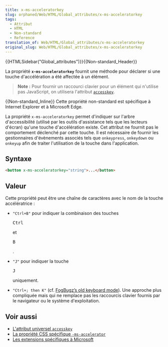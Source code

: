 ```yaml
---
title: x-ms-acceleratorkey
slug: orphaned/Web/HTML/Global_attributes/x-ms-acceleratorkey
tags:
  - Attribut
  - HTML
  - Non-standard
  - Reference
translation_of: Web/HTML/Global_attributes/x-ms-acceleratorkey
original_slug: Web/HTML/Global_attributes/x-ms-acceleratorkey
---
```


{{HTMLSidebar("Global_attributes")}}{{Non-standard_Header}}

La propriété **`x-ms-acceleratorkey`** fournit une méthode pour déclarer si une touche d'accélération a été affectée à un élément.

> **Note :** Pour fournir un raccourci clavier pour un élément qui n'utilise pas JavaScript, on utilisera l'attribut [`accesskey`](/fr/docs/Web/HTML/Attributs_universels/accesskey).

{{Non-standard_Inline}} Cette propriété non-standard est spécifique à Internet Explorer et à Microsoft Edge.

La propriété `x-ms-acceleratorkey` permet d'indiquer sur l'arbre d'accessibilité (utilisé par les outils d'assistance tels que les lecteurs d'écran) qu'une touche d'accélération existe. Cet attribut ne fournit pas le comportement déclenché par cette touche. Il est nécessaire de fournir les gestionnaires d'évènements associés tels que `onkeypress`, `onkeydown` ou `onkeyup` afin de traiter l'utilisation de la touche dans l'application.

## Syntaxe

```html
<button x-ms-acceleratorkey="string">...</button>
```

## Valeur

Cette propriété peut être une chaîne de caractères avec le nom de la touche accélératrice :

- `"Ctrl+B"` pour indiquer la combinaison des touches

  <kbd>Ctrl</kbd>

  et

  <kbd>B</kbd>

  .

- `"J"` pour indiquer la touche

  <kbd>J</kbd>

  uniquement.

- `"Ctrl+; then K"` (cf. [FogBugz’s old keyboard mode](https://help.manuscript.com/7558/fogbugz-keyboard-shortcuts#For_Your_Server_or_non-Ocelot_Keyboard_Shortcuts)). Une approche plus compliquée mais qui ne remplace pas les raccourcis clavier fournis par le navigateur ou le système d'exploitation.

## Voir aussi

- [L'attribut universel `accesskey`](/fr/docs/Mozilla/Tech/XUL/Propri%C3%A9t%C3%A9s/accessKey)
- [La propriété CSS spécifique `-ms-accelerator`](/fr/docs/Web/CSS/-ms-accelerator)
- [Les extensions spécifiques à Microsoft](/fr/docs/Web/API/Microsoft_API_extensions)
